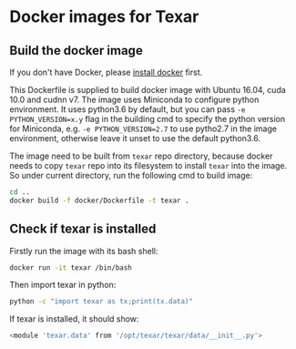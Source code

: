 # Docker images for Texar

## Build the docker image

If you don't have Docker, please [install docker](https://docs.docker.com/engine/installation/) first.

This Dockerfile is supplied to build docker image with Ubuntu 16.04, cuda 10.0 and cudnn v7. The image uses Miniconda to configure python environment. It uses python3.6 by default, but you can pass `-e PYTHON_VERSION=x.y` flag in the building cmd to specify the python version for Miniconda, e.g. `-e PYTHON_VERSION=2.7` to use pytho2.7 in the image environment, otherwise leave it unset to use the default python3.6.

The image need to be built from `texar` repo directory, because docker needs to copy `texar` repo into its filesystem to install `texar` into the image. So under current directory, run the following cmd to build image:

```bash
cd ..
docker build -f docker/Dockerfile -t texar .
```

## Check if texar is installed

Firstly run the image with its bash shell:

```bash
docker run -it texar /bin/bash
```

Then import texar in python:

```bash
python -c "import texar as tx;print(tx.data)"
```

If texar is installed, it should show:

```bash
<module 'texar.data' from '/opt/texar/texar/data/__init__.py'>
```
